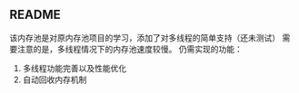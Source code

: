 ## README
该内存池是对原内存池项目的学习，添加了对多线程的简单支持（还未测试）
需要注意的是，多线程情况下的内存池速度较慢。
仍需实现的功能：
1. 多线程功能完善以及性能优化
2. 自动回收内存机制
